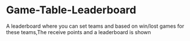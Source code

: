 # Game-Table-Leaderboard
A leaderboard where you can set teams and based on win/lost games for these teams,The receive points and a leaderboard is shown
